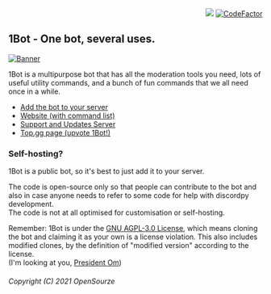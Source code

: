<div align=right>
<img src="https://img.shields.io/discord/884078410010333235?label=Server&logo=discord&logoColor=white&style=for-the-badge">
<a href="https://www.codefactor.io/repository/github/opensourze/1bot"><img src="https://www.codefactor.io/repository/github/opensourze/1bot/badge" alt="CodeFactor" /></a>
</div>

## 1Bot - One bot, several uses.

[![Banner](https://1bot.netlify.app/banner.png)](https://1bot.netlify.app/)

1Bot is a multipurpose bot that has all the moderation tools you need, lots of useful utility commands, and a bunch of fun commands that we all need once in a while.

- [Add the bot to your server](https://dsc.gg/1bot)
- [Website (with command list)](https://1bot.opensourze.gq)
- [Support and Updates Server](https://discord.gg/JGcnKxEPsW)
- [Top.gg page (upvote 1Bot!)](https://top.gg/bot/884080176416309288)

### Self-hosting?

1Bot is a public bot, so it's best to just add it to your server.

The code is open-source only so that people can contribute to the bot and also in case anyone needs to refer to some code for help with discordpy development.  
The code is not at all optimised for customisation or self-hosting.

Remember: 1Bot is under the [GNU AGPL-3.0 License](https://www.gnu.org/licenses/agpl-3.0.en.html), which means cloning the bot and claiming it as your own is a license violation. This also includes modified clones, by the definition of "modified version" according to the license.  
(I'm looking at you, [President Om](https://imgur.com/a/0UBHLDA))

###### Copyright (C) 2021 OpenSourze
